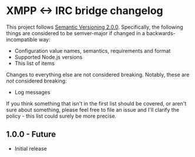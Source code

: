 # XMPP <-> IRC bridge changelog

This project follows [Semantic Versioning 2.0.0][semver]. Specifically, the following things are considered to be semver-major if changed in a backwards-incompatible way:

* Configuration value names, semantics, requirements and format
* Supported Node.js versions
* This list of items

Changes to everything else are not considered breaking. Notably, these are _not_ considered breaking:

* Log messages

If you think something that isn't in the first list should be covered, or aren't sure about something, please feel free to file an issue and I'll clarify the policy - this list could surely be more precise.

## 1.0.0 - Future

* Initial release

 [semver]: https://semver.org/spec/v2.0.0.html
